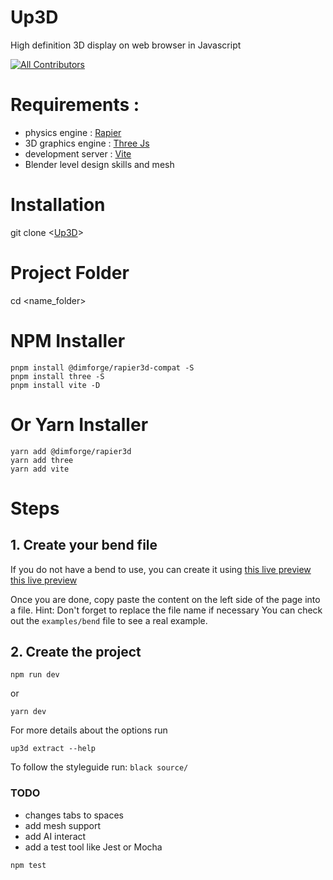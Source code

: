 # Up3D
High definition 3D display on web browser in Javascript


<!-- ALL-CONTRIBUTORS-BADGE:START - Do not remove or modify this section -->
[![All Contributors](https://img.shields.io/badge/all_contributors-1-orange.svg?style=flat-square)](#contributors-)
<!-- ALL-CONTRIBUTORS-BADGE:END -->

# Requirements :
  - physics engine : [Rapier](https://github.com/dimforge/rapier)
  - 3D graphics engine : [Three Js](https://threejs.org/)
  - development server : [Vite](https://vitejs.dev/config/server-options)
  - Blender level design skills and mesh
    
# Installation

git clone <[Up3D](https://github.com/Passpartoo/Up3D/)>

# Project Folder
cd <name_folder>

# NPM Installer
```
pnpm install @dimforge/rapier3d-compat -S
pnpm install three -S
pnpm install vite -D
```
# Or Yarn Installer
```
yarn add @dimforge/rapier3d
yarn add three
yarn add vite
```
# Steps

## 1. Create your bend file
If you do not have a bend to use, you can create it using [this live preview](https://free3d.com/3d-models/blender)
[this live preview](https://docs.blender.org/manual/en/latest/modeling/meshes/editing/mesh/transform/bend.html)

Once you are done, copy paste the content on the left side of the page into a file.
Hint: Don't forget to replace the file name if necessary
You can check out the `examples/bend` file to see a real example.

## 2. Create the project
```
npm run dev
```
or
```
yarn dev
```

For more details about the options run
```
up3d extract --help
```


To follow the styleguide run:
`black source/`

### TODO
- changes tabs to spaces
- add mesh support
- add AI interact
- add a test tool like Jest or Mocha
```
npm test
```
